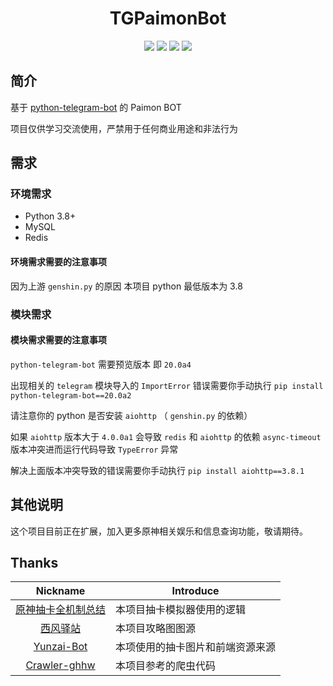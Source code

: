 <h1 align="center">TGPaimonBot</h1>

<div align="center">
<img src="https://img.shields.io/badge/python-3.8%2B-blue">
<img src="https://img.shields.io/badge/works%20on-my%20machine-brightgreen">
<img src="https://img.shields.io/badge/status-%E5%92%95%E5%92%95%E5%92%95-blue">
<a href="https://www.codacy.com/gh/luoshuijs/TGPaimonBot/dashboard?utm_source=github.com&amp;utm_medium=referral&amp;utm_content=luoshuijs/TGPaimonBot&amp;utm_campaign=Badge_Grade"><img src="https://app.codacy.com/project/badge/Grade/810a80be4cbe4b7284ab7634941423c4"/></a>
</div>

## 简介

基于 [python-telegram-bot](https://github.com/python-telegram-bot/python-telegram-bot) 的 Paimon BOT

项目仅供学习交流使用，严禁用于任何商业用途和非法行为

## 需求

### 环境需求

- Python 3.8+
- MySQL
- Redis

#### 环境需求需要的注意事项

因为上游 `genshin.py` 的原因 本项目 python 最低版本为 3.8

### 模块需求

#### 模块需求需要的注意事项

`python-telegram-bot` 需要预览版本 即 `20.0a4`

出现相关的 `telegram` 模块导入的 `ImportError` 错误需要你手动执行 `pip install python-telegram-bot==20.0a2`

请注意你的 python 是否安装 `aiohttp` （ `genshin.py` 的依赖）

如果 `aiohttp` 版本大于 `4.0.0a1`
会导致 `redis` 和 `aiohttp` 的依赖 `async-timeout` 版本冲突进而运行代码导致 `TypeError` 异常

解决上面版本冲突导致的错误需要你手动执行 `pip install aiohttp==3.8.1`

## 其他说明

这个项目目前正在扩展，加入更多原神相关娱乐和信息查询功能，敬请期待。

## Thanks

|                           Nickname                           | Introduce                        |
| :----------------------------------------------------------: | -------------------------------- |
| [原神抽卡全机制总结](https://www.bilibili.com/read/cv10468091) | 本项目抽卡模拟器使用的逻辑       |
|   [西风驿站](https://bbs.mihoyo.com/ys/collection/307224)    | 本项目攻略图图源                 |
|     [Yunzai-Bot](https://github.com/Le-niao/Yunzai-Bot)      | 本项使用的抽卡图片和前端资源来源 |
| [Crawler-ghhw](https://github.com/DGP-Studio/Crawler-ghhw) | 本项目参考的爬虫代码 |